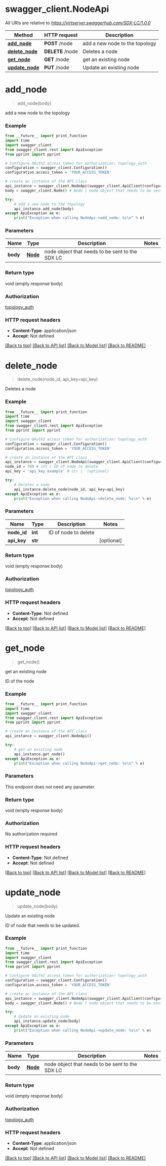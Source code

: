 # swagger_client.NodeApi

All URIs are relative to *https://virtserver.swaggerhub.com/SDX-LC/1.0.0*

Method | HTTP request | Description
------------- | ------------- | -------------
[**add_node**](NodeApi.md#add_node) | **POST** /node | add a new node to the topology
[**delete_node**](NodeApi.md#delete_node) | **DELETE** /node | Deletes a node
[**get_node**](NodeApi.md#get_node) | **GET** /node | get an existing node
[**update_node**](NodeApi.md#update_node) | **PUT** /node | Update an existing node

# **add_node**
> add_node(body)

add a new node to the topology

### Example
```python
from __future__ import print_function
import time
import swagger_client
from swagger_client.rest import ApiException
from pprint import pprint

# Configure OAuth2 access token for authorization: topology_auth
configuration = swagger_client.Configuration()
configuration.access_token = 'YOUR_ACCESS_TOKEN'

# create an instance of the API class
api_instance = swagger_client.NodeApi(swagger_client.ApiClient(configuration))
body = swagger_client.Node() # Node | node object that needs to be sent to the SDX LC

try:
    # add a new node to the topology
    api_instance.add_node(body)
except ApiException as e:
    print("Exception when calling NodeApi->add_node: %s\n" % e)
```

### Parameters

Name | Type | Description  | Notes
------------- | ------------- | ------------- | -------------
 **body** | [**Node**](Node.md)| node object that needs to be sent to the SDX LC | 

### Return type

void (empty response body)

### Authorization

[topology_auth](../README.md#topology_auth)

### HTTP request headers

 - **Content-Type**: application/json
 - **Accept**: Not defined

[[Back to top]](#) [[Back to API list]](../README.md#documentation-for-api-endpoints) [[Back to Model list]](../README.md#documentation-for-models) [[Back to README]](../README.md)

# **delete_node**
> delete_node(node_id, api_key=api_key)

Deletes a node

### Example
```python
from __future__ import print_function
import time
import swagger_client
from swagger_client.rest import ApiException
from pprint import pprint

# Configure OAuth2 access token for authorization: topology_auth
configuration = swagger_client.Configuration()
configuration.access_token = 'YOUR_ACCESS_TOKEN'

# create an instance of the API class
api_instance = swagger_client.NodeApi(swagger_client.ApiClient(configuration))
node_id = 789 # int | ID of node to delete
api_key = 'api_key_example' # str |  (optional)

try:
    # Deletes a node
    api_instance.delete_node(node_id, api_key=api_key)
except ApiException as e:
    print("Exception when calling NodeApi->delete_node: %s\n" % e)
```

### Parameters

Name | Type | Description  | Notes
------------- | ------------- | ------------- | -------------
 **node_id** | **int**| ID of node to delete | 
 **api_key** | **str**|  | [optional] 

### Return type

void (empty response body)

### Authorization

[topology_auth](../README.md#topology_auth)

### HTTP request headers

 - **Content-Type**: Not defined
 - **Accept**: Not defined

[[Back to top]](#) [[Back to API list]](../README.md#documentation-for-api-endpoints) [[Back to Model list]](../README.md#documentation-for-models) [[Back to README]](../README.md)

# **get_node**
> get_node()

get an existing node

ID of the node

### Example
```python
from __future__ import print_function
import time
import swagger_client
from swagger_client.rest import ApiException
from pprint import pprint

# create an instance of the API class
api_instance = swagger_client.NodeApi()

try:
    # get an existing node
    api_instance.get_node()
except ApiException as e:
    print("Exception when calling NodeApi->get_node: %s\n" % e)
```

### Parameters
This endpoint does not need any parameter.

### Return type

void (empty response body)

### Authorization

No authorization required

### HTTP request headers

 - **Content-Type**: Not defined
 - **Accept**: Not defined

[[Back to top]](#) [[Back to API list]](../README.md#documentation-for-api-endpoints) [[Back to Model list]](../README.md#documentation-for-models) [[Back to README]](../README.md)

# **update_node**
> update_node(body)

Update an existing node

ID of node that needs to be updated.

### Example
```python
from __future__ import print_function
import time
import swagger_client
from swagger_client.rest import ApiException
from pprint import pprint

# Configure OAuth2 access token for authorization: topology_auth
configuration = swagger_client.Configuration()
configuration.access_token = 'YOUR_ACCESS_TOKEN'

# create an instance of the API class
api_instance = swagger_client.NodeApi(swagger_client.ApiClient(configuration))
body = swagger_client.Node() # Node | node object that needs to be sent to the SDX LC

try:
    # Update an existing node
    api_instance.update_node(body)
except ApiException as e:
    print("Exception when calling NodeApi->update_node: %s\n" % e)
```

### Parameters

Name | Type | Description  | Notes
------------- | ------------- | ------------- | -------------
 **body** | [**Node**](Node.md)| node object that needs to be sent to the SDX LC | 

### Return type

void (empty response body)

### Authorization

[topology_auth](../README.md#topology_auth)

### HTTP request headers

 - **Content-Type**: application/json
 - **Accept**: Not defined

[[Back to top]](#) [[Back to API list]](../README.md#documentation-for-api-endpoints) [[Back to Model list]](../README.md#documentation-for-models) [[Back to README]](../README.md)

